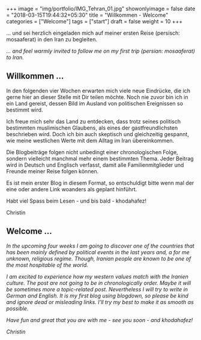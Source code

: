 +++
image = "img/portfolio/IMG_Tehran_01.jpg"
showonlyimage = false
date = "2018-03-15T19:44:32+05:30"
title = "Willkommen - Welcome"
categories = ["Welcome"]
tags = ["start"]
draft = false
weight = 10
+++

... und sei herzlich eingeladen mich auf meiner ersten Reise (persisch: mosaaferat) in den Iran zu begleiten.

*... and feel warmly invited to follow me on my first trip (persian: mosaaferat) to Iran.*
<!--more-->

## Willkommen ...
In den folgenden vier Wochen erwarten mich viele neue Eindrücke, die ich gerne hier an dieser Stelle mit Dir teilen möchte. Noch nie zuvor bin ich in ein Land gereist, dessen Bild im Ausland von politischen Ereignissen so bestimmt wird.

Ich freue mich sehr das Land zu entdecken, dass trotz seines politisch bestimmten muslimischen Glaubens, als eines der gastfreundlichsten beschrieben wird. Doch ich bin auch skeptisch und gleichzeitig gespannt, wie meine westlichen Werte mit dem Alltag im Iran übereinkommen. 

Die Blogbeiträge folgen nicht unbedingt einer chronologischen Folge, sondern vielleicht manchmal mehr einem bestimmten Thema. Jeder Beitrag wird in Deutsch und Englisch verfasst, damit alle Familienmitglieder und Freunde meiner Reise folgen können. 

Es ist mein erster Blog in diesem Format, so entschuldigt bitte wenn mal der eine oder andere Link woanders als geplant hinführt.


Habt viel Spass beim Lesen - und bis bald - khodahafez!

Christin




## Welcome ... 

*In the upcoming four weeks I am going to discover one of the countries that has been mainly defined by political events in the last years and, a for me unknown, religious regime. Though, Iranian people are known to be one of the most hospitable of the world.* 

*I am excited to experience how my western values match with the Iranien culture. The post are not going to be in chronologically order. Maybe it will be sometimes more a topic-related post. Nevertheless I will try to write in German and English. It is my first blog using blogdown, so please be kind and ignore dead or misleading links. I'll try my best to make it as smooth as possible.*

*Have fun and great that you are with me - see you soon - and khodahafez!*

*Christin*